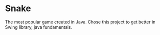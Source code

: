 # Snake
The most popular game created in Java. Chose this project to get better in Swing library, java fundamentals.
